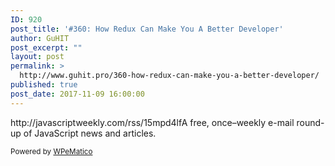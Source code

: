 ```yaml
---
ID: 920
post_title: '#360: How Redux Can Make You A Better Developer'
author: GuHIT
post_excerpt: ""
layout: post
permalink: >
  http://www.guhit.pro/360-how-redux-can-make-you-a-better-developer/
published: true
post_date: 2017-11-09 16:00:00
---
```

<!-- no image -->http://javascriptweekly.com/rss/15mpd4lfA free, once&ndash;weekly e-mail round-up of JavaScript news and articles.<p class="wpematico_credit"><small>Powered by <a href="http://www.wpematico.com" target="_blank">WPeMatico</a></small></p>